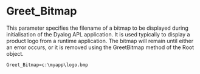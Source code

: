 # Greet_Bitmap

This parameter specifies the filename of a bitmap to be displayed during initialisation of the Dyalog APL application. It is used typically to display a product logo from a runtime application. The bitmap will remain until either an error occurs, or it is removed using the GreetBitmap method of the Root object.
```apl
Greet_Bitmap=c:\myapp\logo.bmp
```
